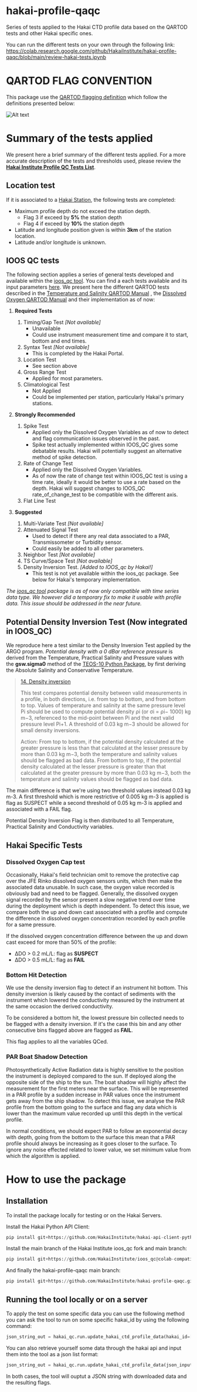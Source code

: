 # hakai-profile-qaqc
Series of tests applied to the Hakai CTD profile data based on the QARTOD tests and other Hakai specific ones.  

You can run the different tests on your own through the following link:
https://colab.research.google.com/github/HakaiInstitute/hakai-profile-qaqc/blob/main/review-hakai-tests.ipynb

# QARTOD FLAG CONVENTION
This package use the [QARTOD flagging definition](https://cdn.ioos.noaa.gov/media/2020/07/QARTOD-Data-Flags-Manual_version1.2final.pdf)
which follow the definitions presented below: 

![Alt text](QARTOD_Flag_Convetion_Table.png?raw=true "QARTOD Flag Convention")

# Summary of the tests applied
We present here a brief summary of the different tests applied. For a more accurate description of the tests and 
thresholds used, please review the [**Hakai Institute Profile QC Tests List**](doc/table_qc_config.md).

## Location test
If it is associated to a [Hakai Station](https://hakai.maps.arcgis.com/apps/webappviewer/index.html?id=38e1b1da8d16466bbe5d7c7a713d2678), 
the following tests are completed:
* Maximum profile depth do not exceed the station depth. 
    * Flag 3 if exceed by **5%** the station depth
    * Flag 4 if exceed by **10%** the station depth 
* Latitude and longitude position given is within **3km** of the station location.
* Latitude and/or longitude is unknown.

## IOOS QC tests
The following section applies a series of general tests developed and available
within the [ioos_qc tool](https://github.com/ioos/ioos_qc). You can find a each tests available and its input parameters [here](https://ioos.github.io/ioos_qc/api/ioos_qc.html#submodules).
We present here the different QARTOD tests described in the [Temperature and Salinity QARTOD Manual](https://cdn.ioos.noaa.gov/media/2017/12/qartod_temperature_salinity_manual.pdf) 
, the [Dissolved Oxygen QARTOD Manual](https://repository.oceanbestpractices.org/handle/11329/270) and their implementation as of now:

1. **Required Tests**
    1. Timing/Gap Test *[Not available]*
        * Unavailable
        * Could use instrument measurement time and compare it to start, bottom and end times. 
    1. Syntax Test *[Not available]*
        * This is completed by the Hakai Portal.
    1. Location Test
        * See section above
    1. Gross Range Test 
        * Applied for most parameters.
    1. Climatological Test
        * Not Applied 
        * Could be implemented per station, particularly Hakai's primary stations.
        
1. **Strongly Recommended**
    1. Spike Test
        * Applied only the Dissolved Oxygen Variables as of now to detect and flag communication issues observed in the past.
        * Spike test actually implemented within IOOS_QC gives some debatable results.
         Hakai will potentially suggest an alternative method of spike detection.
    1. Rate of Change Test
        * Applied only the Dissolved Oxygen Variables. 
        * As of now the rate of change test within  IOOS_QC test is using a time rate, ideally it would be better to
        use a rate based on the depth. Hakai will suggest changes to IOOS_QC rate_of_change_test to be compatible with 
        the different axis.
    1. Flat Line Test

1. **Suggested**
    1. Multi-Variate Test *[Not available]*
    1. Attenuated Signal Test
        * Used to detect if there any real data associated to a PAR, Transmissometer or Turbidity sensor.
        * Could easily be added to all other parameters.
    1. Neighbor Test *[Not available]*
    1. TS Curve/Space Test *[Not available]*
    1. Density Inversion Test. *[Added to IOOS_qc by Hakai!]*
        * This test is not yet available within the ioos_qc package. See below for Hakai's temporary implementation.

*The [ioos_qc tool](https://github.com/ioos/ioos_qc) package is as of now only compatible with time series data type.
We however did a temporary fix to make it usable with profile data. This issue should be addressed in the near future.*

## Potential Density Inversion Test (Now integrated in IOOS_QC)
We reproduce here a test similar to the Density Inversion Test applied by the ARGO program. 
*Potential density with a 0 dBar reference pressure* is derived from the Temperature, Practical Salinity and Pressure values 
with the **gsw.sigma0** method of the [TEOS-10 Python Package](https://github.com/TEOS-10/GSW-Python),
by first deriving the Absolute Salinity and Conservative Temperature. 

> [14. Density inversion](https://archimer.ifremer.fr/doc/00228/33951/32470.pdf)
>
>This test compares potential density between valid measurements in a profile, in both directions, i.e. 
>from top to bottom, and from bottom to top. Values of temperature and salinity at the same pressure level Pi
> should be used to compute potential density ρi (or σi = ρi− 1000) kg m−3, referenced to the mid-point between Pi
> and the next valid pressure level Pi+1. A threshold of 0.03 kg m−3 should be allowed for small density inversions.
>
> Action: From top to bottom, if the potential density calculated at the greater pressure is less than that 
>calculated at the lesser pressure by more than 0.03 kg m−3, both the temperature and salinity values should 
>be flagged as bad data. From bottom to top, if the potential density calculated at the lesser pressure is greater
> than that calculated at the greater pressure by more than 0.03 kg m−3, both the temperature and salinity 
>values should be flagged as bad data.

The main difference is that we're using two threshold values instead 0.03 kg m-3. A first threshold which is more 
restrictive of 0.005 kg m-3 is applied is flag as SUSPECT while a second threshold of 0.05 kg m-3 is applied and associated with a 
FAIL flag.    

Potential Density Inversion Flag is then distributed to all Temperature, Practical Salinity and Conductivity variables.

## Hakai Specific Tests
### Dissolved Oxygen Cap test
Occasionally, Hakai's field technician omit to remove the protective cap over the JFE Rinko 
dissolved oxygen sensors units, which then make the associated data unusable. In such case, the oxygen value recorded is
obviously bad and need to be flagged.  Generally, the dissolved oxygen signal recorded by the sensor present a slow
negative trend over time during the deployment which is depth independent. 
To detect this issue, we compare both the up and down cast associated with a 
profile and compute the difference in dissolved oxygen concentration recorded by each profile for a same pressure. 

If the dissolved oxygen concentration difference between the up and down cast exceed for more than 50% of the 
profile:
* &Delta;DO > 0.2 mL/L: flag as **SUSPECT** 
* &Delta;DO > 0.5 mL/L: flag as **FAIL**  
  
### Bottom Hit Detection
We use the density inversion flag to detect if an instrument hit bottom. This density inversion is likely caused by
the contact of sediments with the instrument which lowered the conductivity measured by the instrument at the same 
occasion the derived conductivity.

To be considered a bottom hit, the lowest pressure bin collected needs to be flagged with a density inversion. 
If it's the case this bin and any other consecutive bins flagged above are flagged as **FAIL**. 

This flag applies to all the variables QCed.
### PAR Boat Shadow Detection
Photosynthetically Active Radiation data is highly sensitive to the position the instrument is deployed compared to the sun. 
If deployed along the opposite side of the ship to the sun. The boat shadow will highly affect the measurement for the 
first meters near the surface. This will be represented in a PAR profile by a sudden increase in PAR values once the 
instrument gets away from the ship shadow. To detect this issue, we analyse the PAR profile from the bottom going to 
the surface and flag any data which is lower than the maximum value recorded up until this depth in the vertical profile. 

In normal conditions, we should expect PAR to follow an exponential decay with depth, going from the bottom to the surface 
this mean that a PAR profile should always be increasing as it goes closer to the surface. 
To ignore any noise effected related to lower value, we set minimum value from which the algorithm is applied. 

# How to use the package
## Installation
To install the package locally for testing or on the Hakai Servers. 

Install the Hakai Python API Client:
 ```python
pip install git+https://github.com/HakaiInstitute/hakai-api-client-python.git
```

Install the main branch of the Hakai Institute ioos_qc fork and main branch:
```python
pip install git+https://github.com/HakaiInstitute/ioos_qc@colab-compatible
```

And finally the hakai-profile-qaqc main branch:
```python
pip install git+https://github.com/HakaiInstitute/hakai-profile-qaqc.git@main
```

## Running the tool locally or on a server
To apply the test on some specific data you can use the following method you can ask the tool to run on some specific 
hakai_id by using the following command:
 ```python
json_string_out = hakai_qc.run.update_hakai_ctd_profile_data(hakai_id=['hakai_id1','hakai_id2'])
```
 You can also retrieve yourself some data through the hakai api and input them into the tool as a json list format:
 ```python
json_string_out = hakai_qc.run.update_hakai_ctd_profile_data(json_input=JSON_STRING_INPUT)
```

In both cases, the tool will ouptut a JSON string with downloaded data and the resulting flags.

